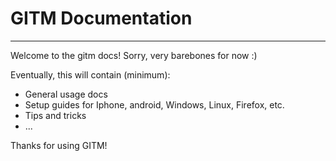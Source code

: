 # GITM Documentation
---
Welcome to the gitm docs! Sorry, very barebones for now :)

Eventually, this will contain (minimum):

- General usage docs
- Setup guides for Iphone, android, Windows, Linux, Firefox, etc.
- Tips and tricks
- ...

Thanks for using GITM!
